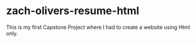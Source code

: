 # zach-olivers-resume-html
This is my first Capstone Project where I had to create a website using Html only.
